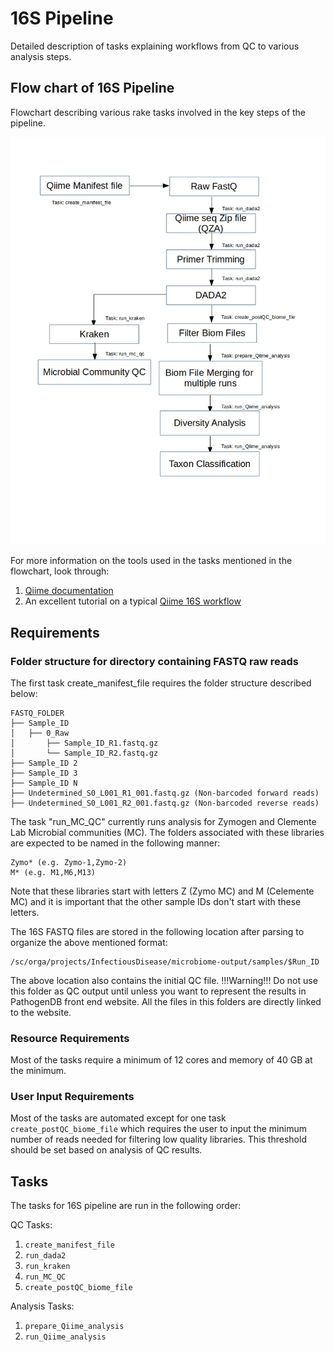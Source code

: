 # 16S Pipeline 

Detailed description of tasks explaining workflows from QC to various analysis steps. 

## Flow chart of 16S Pipeline 

Flowchart describing various rake tasks involved in the key steps of the pipeline.

![16s_rake_pipeline.png](https://github.com/ajaybabu27/microbiome_pdb_pipeline/blob/master/docs/16s_rake_pipeline.jpg) 

For more information on the tools used in the tasks mentioned in the flowchart, look through:
1. [Qiime documentation](https://docs.qiime2.org/2018.6/) 
2. An excellent tutorial on a typical [Qiime 16S workflow](https://docs.qiime2.org/2018.6/tutorials/moving-pictures/)


## Requirements 

### Folder structure for directory containing FASTQ raw reads 

The first task create_manifest_file requires the folder structure described below:
```
FASTQ_FOLDER
├── Sample_ID
│   ├── 0_Raw 
│       ├── Sample_ID_R1.fastq.gz 
│       └── Sample_ID_R2.fastq.gz 
├── Sample_ID 2
├── Sample_ID 3
├── Sample_ID N
├── Undetermined_S0_L001_R1_001.fastq.gz (Non-barcoded forward reads) 
├── Undetermined_S0_L001_R2_001.fastq.gz (Non-barcoded reverse reads) 
```
The task "run_MC_QC" currently runs analysis for Zymogen and Clemente Lab Microbial communities (MC). The folders associated with these libraries are
expected to be named in the following manner:
```
Zymo* (e.g. Zymo-1,Zymo-2)
M* (e.g. M1,M6,M13)
```
Note that these libraries start with letters Z (Zymo MC) and M (Celemente MC) and it is important that the other sample IDs don't start with these letters. 

The 16S FASTQ files are stored in the following location after parsing to organize the above mentioned format:
```
/sc/orga/projects/InfectiousDisease/microbiome-output/samples/$Run_ID
```
The above location also contains the initial QC file. 
!!!Warning!!! Do not use this folder as QC output until unless you want to represent the results in PathogenDB front end website. All the files in this folders are directly linked to the website. 


### Resource Requirements

Most of the tasks require a minimum of 12 cores and memory of 40 GB at the minimum.


### User Input Requirements

Most of the tasks are automated except for one task `create_postQC_biome_file` which requires the user to input the minimum number of reads needed for filtering low quality libraries. This threshold should be set based on analysis of QC results. 

## Tasks

The tasks for 16S pipeline are run in the following order:

QC Tasks: 
1. `create_manifest_file` 
2. `run_dada2` 
3. `run_kraken` 
4. `run_MC_QC` 
5. `create_postQC_biome_file` 

Analysis Tasks: 
1. `prepare_Qiime_analysis` 
2. `run_Qiime_analysis` 





   
